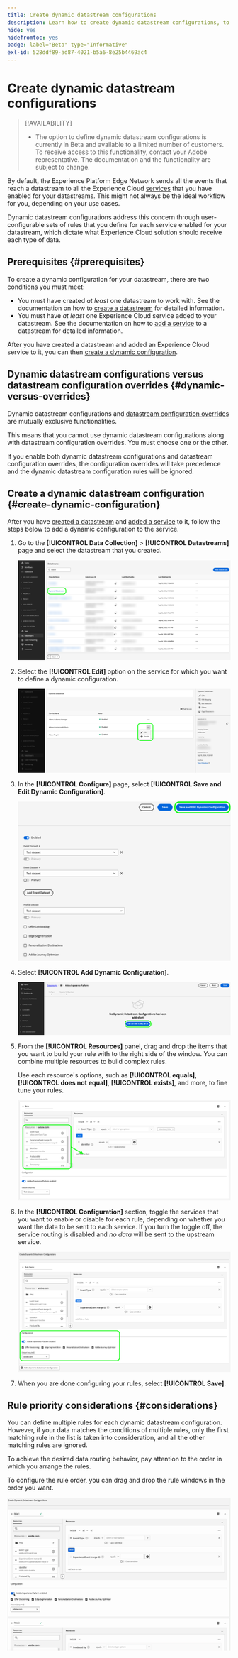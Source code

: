 ```yaml
---
title: Create dynamic datastream configurations
description: Learn how to create dynamic datastream configurations, to route your data to various Experience Cloud services, based on rules.
hide: yes
hidefromtoc: yes
badge: label="Beta" type="Informative"
exl-id: 528ddf89-ad87-4021-b5a6-8e25b4469ac4
---
```

# Create dynamic datastream configurations

>[!AVAILABILITY]
>
>* The option to define dynamic datastream configurations is currently in Beta and available to a limited number of customers. To receive access to this functionality, contact your Adobe representative. The documentation and the functionality are subject to change.

By default, the Experience Platform Edge Network sends all the events that reach a datastream to all the Experience Cloud [services](configure.md#add-services) that you have enabled for your datastreams. This might not always be the ideal workflow for you, depending on your use cases.

Dynamic datastream configurations address this concern through user-configurable sets of rules that you define for each service enabled for your datastream, which dictate what Experience Cloud solution should receive each type of data.

## Prerequisites {#prerequisites}

To create a dynamic configuration for your datastream, there are two conditions you must meet:

* You must have created *at least* one datastream to work with. See the documentation on how to [create a datastream](configure.md) for detailed information.
* You must have *at least* one Experience Cloud service added to your datastream. See the documentation on how to [add a service](configure.md#add-services) to a datastream for detailed information.

After you have created a datastream and added an Experience Cloud service to it, you can then [create a dynamic configuration](#create-dynamic-configuration).

## Dynamic datastream configurations versus datastream configuration overrides {#dynamic-versus-overrides}

Dynamic datastream configurations and [datastream configuration overrides](overrides.md) are mutually exclusive functionalities.

This means that you cannot use dynamic datastream configurations along with datastream configuration overrides. You must choose one or the other.

If you enable both dynamic datastream configurations and datastream configuration overrides, the configuration overrides will take precedence and the dynamic datastream configuration rules will be ignored.

## Create a dynamic datastream configuration {#create-dynamic-configuration}

After you have [created a datastream](configure.md) and [added a service](configure.md#add-services) to it, follow the steps below to add a dynamic configuration to the service.

1. Go to the **[!UICONTROL Data Collection]** > **[!UICONTROL Datastreams]** page and select the datastream that you created.
    
    ![Image of the datastreams user interface showing the list of datastreams.](assets/configure-dynamic-datastream/select-datastream.png)

1. Select the **[!UICONTROL Edit]** option on the service for which you want to define a dynamic configuration.
    
    ![Image of the datastreams user interface showing the services added to a datastream.](assets/configure-dynamic-datastream/select-service.png)

1. In the **[!UICONTROL Configure]** page, select **[!UICONTROL Save and Edit Dynamic Configuration]**.

    ![Image of the datastreams user interface showing the datastream configuration page.](assets/configure-dynamic-datastream/save-and-edit.png)

1. Select **[!UICONTROL Add Dynamic Configuration]**.
    
    ![Image of the datastreams user interface showing the dynamic configuration no rule added message.](assets/configure-dynamic-datastream/add-dynamic-config.png)

1. From the **[!UICONTROL Resources]** panel, drag and drop the items that you want to build your rule with to the right side of the window. You can combine multiple resources to build complex rules.

    Use each resource's options, such as **[!UICONTROL equals]**, **[!UICONTROL does not equal]**, **[!UICONTROL exists]**, and more, to fine tune your rules.

    ![Image of the datastreams user interface showing the dynamic configuration rule.](assets/configure-dynamic-datastream/drag-resources.png)

1. In the **[!UICONTROL Configuration]** section, toggle the services that you want to enable or disable for each rule, depending on whether you want the data to be sent to each service. If you turn the toggle off, the service routing is disabled and *no data* will be sent to the upstream service.

    ![Image of the datastreams user interface showing the dynamic configuration rule.](assets/configure-dynamic-datastream/enable-service.png)

1. When you are done configuring your rules, select **[!UICONTROL Save]**.

## Rule priority considerations {#considerations}

You can define multiple rules for each dynamic datastream configuration. However, if your data matches the conditions of multiple rules, only the first matching rule in the list is taken into consideration, and all the other matching rules are ignored.

To achieve the desired data routing behavior, pay attention to the order in which you arrange the rules.

To configure the rule order, you can drag and drop the rule windows in the order you want.

![GIF showing how to change the order of rules through drag and drop.](assets/configure-dynamic-datastream/move-rules.gif)
